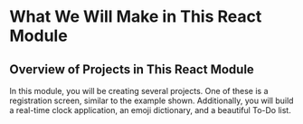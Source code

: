 # What We Will Make in This React Module

## Overview of Projects in This React Module

In this module, you will be creating several projects. One of these is a registration screen, similar to the example shown. Additionally, you will build a real-time clock application, an emoji dictionary, and a beautiful To-Do list.
